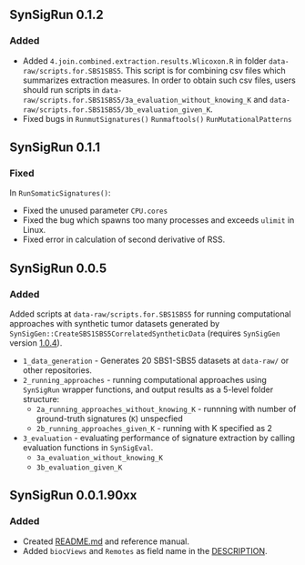 
## SynSigRun 0.1.2
### Added

* Added `4.join.combined.extraction.results.Wlicoxon.R` in folder `data-raw/scripts.for.SBS1SBS5`. This script is for combining csv files
which summarizes extraction measures. In order to obtain such csv files,
users should run scripts in `data-raw/scripts.for.SBS1SBS5/3a_evaluation_without_knowing_K`
and `data-raw/scripts.for.SBS1SBS5/3b_evaluation_given_K`.
* Fixed bugs in `RunmutSignatures()` `Runmaftools()` `RunMutationalPatterns`

## SynSigRun 0.1.1
### Fixed

In `RunSomaticSignatures()`:
* Fixed the unused parameter `CPU.cores` 
* Fixed the bug which spawns too many processes and exceeds `ulimit` in Linux.
* Fixed error in calculation of second derivative of RSS.


## SynSigRun 0.0.5
### Added

Added scripts at `data-raw/scripts.for.SBS1SBS5` for running computational approaches with synthetic tumor datasets generated by `SynSigGen::CreateSBS1SBS5CorrelatedSyntheticData` (requires `SynSigGen` version [1.0.4](https://github.com/steverozen/SynSigGen/tree/1.0.4)).

* `1_data_generation` - Generates 20 SBS1-SBS5 datasets at `data-raw/` or other repositories.
* `2_running_approaches` - running computational approaches using `SynSigRun` wrapper functions, and output results as a 5-level folder structure:
  * `2a_running_approaches_without_knowing_K` - runnning with number of ground-truth signatures (`K`) unspecfied
  * `2b_running_approaches_given_K` - running with K specified as 2
* `3_evaluation` - evaluating performance of signature extraction by calling evaluation functions in `SynSigEval`.
  * `3a_evaluation_without_knowing_K`
  * `3b_evaluation_given_K`

## SynSigRun 0.0.1.90xx
### Added
* Created [README.md](https://github.com/WuyangFF95/SynSigRun/blob/master/README.md) and reference manual.
* Added `biocViews` and `Remotes` as field name in the [DESCRIPTION](https://github.com/WuyangFF95/SynSigRun/blob/master/DESCRIPTION).

